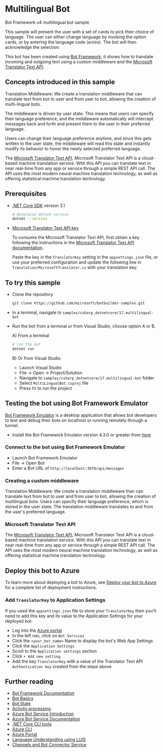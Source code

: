 ﻿# Multilingual Bot

Bot Framework v4 multilingual bot sample

This sample will present the user with a set of cards to pick their choice of language. The user can either change language by invoking the option cards, or by entering the language code (_en_/_es_). The bot will then acknowledge the selection.

This bot has been created using [Bot Framework](https://dev.botframework.com), it shows how to translate incoming and outgoing text using a custom middleware and the [Microsoft Translator Text API](https://docs.microsoft.com/en-us/azure/cognitive-services/translator/).

## Concepts introduced in this sample

Translation Middleware: We create a translation middleware that can translate text from bot to user and from user to bot, allowing the creation of multi-lingual bots.

The middleware is driven by user state. This means that users can specify their language preference, and the middleware automatically will intercept messages back and forth and present them to the user in their preferred language.

Users can change their language preference anytime, and since this gets written to the user state, the middleware will read this state and instantly modify its behavior to honor the newly selected preferred language.

The [Microsoft Translator Text API](https://docs.microsoft.com/en-us/azure/cognitive-services/translator/), Microsoft Translator Text API is a cloud-based machine translation service. With this API you can translate text in near real-time from any app or service through a simple REST API call.
The API uses the most modern neural machine translation technology, as well as offering statistical machine translation technology.

## Prerequisites

- [.NET Core SDK](https://dotnet.microsoft.com/download) version 3.1

  ```bash
  # determine dotnet version
  dotnet --version
  ```

- [Microsoft Translator Text API key](https://docs.microsoft.com/en-us/azure/cognitive-services/translator/translator-text-how-to-signup)

    To consume the Microsoft Translator Text API, first obtain a key following the instructions in the [Microsoft Translator Text API documentation](https://docs.microsoft.com/en-us/azure/cognitive-services/translator/translator-text-how-to-signup).

    Paste the key in the `TranslatorKey` setting in the `appsettings.json` file, or use your preferred configuration and update the following line in `Translation/MicrosoftTranslator.cs` with your translation key:


## To try this sample

- Clone the repository

    ```bash
    git clone https://github.com/microsoft/botbuilder-samples.git
    ```

- In a terminal, navigate to `samples/csharp_dotnetcore/17.multilingual-bot`
- Run the bot from a terminal or from Visual Studio, choose option A or B.

  A) From a terminal

  ```bash
  # run the bot
  dotnet run
  ```

  B) Or from Visual Studio

  - Launch Visual Studio
  - File -> Open -> Project/Solution
  - Navigate to `samples/csharp_dotnetcore/17.multilingual-bot` folder
  - Select `MultiLingualBot.csproj` file
  - Press `F5` to run the project

## Testing the bot using Bot Framework Emulator

[Bot Framework Emulator](https://github.com/microsoft/botframework-emulator) is a desktop application that allows bot developers to test and debug their bots on localhost or running remotely through a tunnel.

- Install the Bot Framework Emulator version 4.3.0 or greater from [here](https://github.com/Microsoft/BotFramework-Emulator/releases)

### Connect to the bot using Bot Framework Emulator

- Launch Bot Framework Emulator
- File -> Open Bot
- Enter a Bot URL of `http://localhost:3978/api/messages`

### Creating a custom middleware

Translation Middleware: We create a translation middleware than can translate text from bot to user and from user to bot, allowing the creation of multilingual bots.
Users can specify their language preference, which is stored in the user state. The translation middleware translates to and from the user's preferred language.

### Microsoft Translator Text API

The [Microsoft Translator Text API](https://docs.microsoft.com/en-us/azure/cognitive-services/translator/), Microsoft Translator Text API is a cloud-based machine translation service. With this API you can translate text in near real-time from any app or service through a simple REST API call.
The API uses the most modern neural machine translation technology, as well as offering statistical machine translation technology.

## Deploy this bot to Azure

To learn more about deploying a bot to Azure, see [Deploy your bot to Azure](https://aka.ms/azuredeployment) for a complete list of deployment instructions.

### Add `TranslatorKey` to Application Settings

If you used the `appsettings.json` file to store your `TranslatorKey` then you'll need to add this key and its value to the Application Settings for your deployed bot.

- Log into the [Azure portal](https://portal.azure.com)
- In the left nav, click on `Bot Services`
- Click the `<your_bot_name>` Name to display the bot's Web App Settings
- Click the `Application Settings`
- Scroll to the `Application settings` section
- Click `+ Add new setting`
- Add the key `TranslatorKey` with a value of the Translator Text API `Authentication key` created from the steps above

## Further reading

- [Bot Framework Documentation](https://docs.botframework.com)
- [Bot Basics](https://docs.microsoft.com/azure/bot-service/bot-builder-basics?view=azure-bot-service-4.0)
- [Bot State](https://docs.microsoft.com/en-us/azure/bot-service/bot-builder-storage-concept?view=azure-bot-service-4.0)
- [Activity processing](https://docs.microsoft.com/en-us/azure/bot-service/bot-builder-concept-activity-processing?view=azure-bot-service-4.0)
- [Azure Bot Service Introduction](https://docs.microsoft.com/azure/bot-service/bot-service-overview-introduction?view=azure-bot-service-4.0)
- [Azure Bot Service Documentation](https://docs.microsoft.com/azure/bot-service/?view=azure-bot-service-4.0)
- [.NET Core CLI tools](https://docs.microsoft.com/en-us/dotnet/core/tools/?tabs=netcore2x)
- [Azure CLI](https://docs.microsoft.com/cli/azure/?view=azure-cli-latest)
- [Azure Portal](https://portal.azure.com)
- [Language Understanding using LUIS](https://docs.microsoft.com/en-us/azure/cognitive-services/luis/)
- [Channels and Bot Connector Service](https://docs.microsoft.com/en-us/azure/bot-service/bot-concepts?view=azure-bot-service-4.0)
